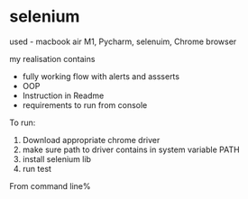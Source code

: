 # selenium
used - macbook air M1, Pycharm, selenuim, Chrome browser


my realisation contains
- fully working flow with alerts and assserts
- OOP 
- Instruction in Readme
- requirements to run from console

To run:
1. Download appropriate chrome driver
2. make sure path to driver contains in system variable PATH
3. install selenium lib
4. run test

From command line%
